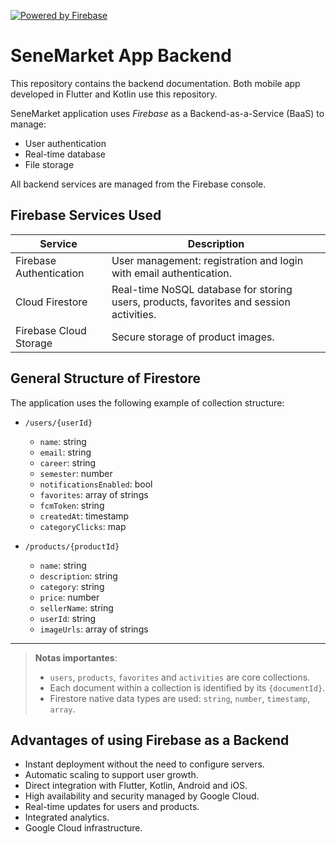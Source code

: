 [![Powered by Firebase](https://img.shields.io/badge/Backend-Firebase-FFCA28?logo=firebase&logoColor=white&style=for-the-badge)](https://firebase.google.com/)

# SeneMarket App Backend
This repository contains the backend documentation. Both mobile app developed in Flutter and Kotlin use this repository.

SeneMarket application uses _Firebase_ as a Backend-as-a-Service (BaaS) to manage:

- User authentication
- Real-time database
- File storage


All backend services are managed from the Firebase console.

##  Firebase Services Used

| Service | Description |
| - | - |
| Firebase Authentication	| User management: registration and login with email authentication. |
| Cloud Firestore	| Real-time NoSQL database for storing users, products, favorites and session activities. |
| Firebase Cloud Storage | Secure storage of product images. |

## General Structure of Firestore

The application uses the following example of collection structure:

- `/users/{userId}`
  - `name`: string
  - `email`: string
  - `career`: string
  - `semester`: number
  - `notificationsEnabled`: bool
  - `favorites`: array of strings
  - `fcmToken`: string
  - `createdAt`: timestamp
  - `categoryClicks`: map

- `/products/{productId}`
  - `name`: string
  - `description`: string
  - `category`: string
  - `price`: number
  - `sellerName`: string
  - `userId`: string
  - `imageUrls`: array of strings

---

> **Notas importantes**:
> - `users`, `products`, `favorites` and `activities` are core collections.
> - Each document within a collection is identified by its `{documentId}`.
> - Firestore native data types are used: `string`, `number`, `timestamp`, `array`.

## Advantages of using Firebase as a Backend

- Instant deployment without the need to configure servers.
- Automatic scaling to support user growth.
- Direct integration with Flutter, Kotlin, Android and iOS.
- High availability and security managed by Google Cloud.
- Real-time updates for users and products.
- Integrated analytics.
- Google Cloud infrastructure.
